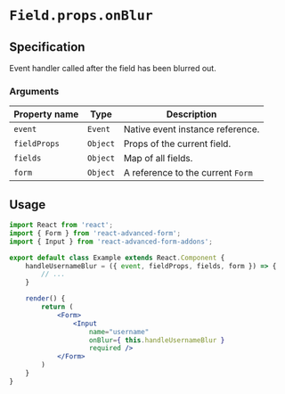 # `Field.props.onBlur`

## Specification
Event handler called after the field has been blurred out.

### Arguments

| Property name | Type | Description |
| ------------- | ---- | ----------- |
| `event` | `Event` | Native event instance reference. |
| `fieldProps` | `Object` | Props of the current field. |
| `fields` | `Object` | Map of all fields. |
| `form` | `Object` | A reference to the current `Form` |

## Usage
```jsx
import React from 'react';
import { Form } from 'react-advanced-form';
import { Input } from 'react-advanced-form-addons';

export default class Example extends React.Component {
    handleUsernameBlur = ({ event, fieldProps, fields, form }) => {
        // ...
    }

    render() {
        return (
            <Form>
                <Input
                    name="username"
                    onBlur={ this.handleUsernameBlur }
                    required />
            </Form>
        )
    }
}
```
